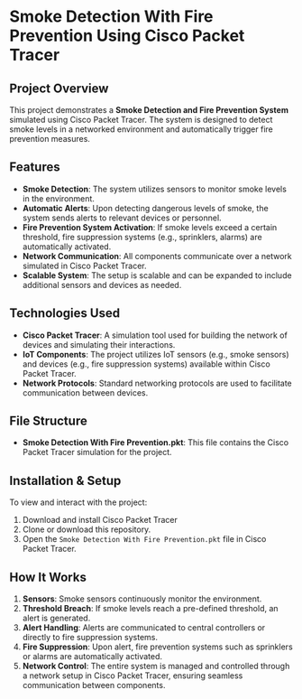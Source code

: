 # Smoke Detection With Fire Prevention Using Cisco Packet Tracer

## Project Overview

This project demonstrates a **Smoke Detection and Fire Prevention System** simulated using Cisco Packet Tracer. The system is designed to detect smoke levels in a networked environment and automatically trigger fire prevention measures. 

## Features

- **Smoke Detection**: The system utilizes sensors to monitor smoke levels in the environment.
- **Automatic Alerts**: Upon detecting dangerous levels of smoke, the system sends alerts to relevant devices or personnel.
- **Fire Prevention System Activation**: If smoke levels exceed a certain threshold, fire suppression systems (e.g., sprinklers, alarms) are automatically activated.
- **Network Communication**: All components communicate over a network simulated in Cisco Packet Tracer.
- **Scalable System**: The setup is scalable and can be expanded to include additional sensors and devices as needed.

## Technologies Used

- **Cisco Packet Tracer**: A simulation tool used for building the network of devices and simulating their interactions.
- **IoT Components**: The project utilizes IoT sensors (e.g., smoke sensors) and devices (e.g., fire suppression systems) available within Cisco Packet Tracer.
- **Network Protocols**: Standard networking protocols are used to facilitate communication between devices.

## File Structure

- **Smoke Detection With Fire Prevention.pkt**: This file contains the Cisco Packet Tracer simulation for the project.

## Installation & Setup

To view and interact with the project:

1. Download and install Cisco Packet Tracer
2. Clone or download this repository.
3. Open the `Smoke Detection With Fire Prevention.pkt` file in Cisco Packet Tracer.

## How It Works

1. **Sensors**: Smoke sensors continuously monitor the environment.
2. **Threshold Breach**: If smoke levels reach a pre-defined threshold, an alert is generated.
3. **Alert Handling**: Alerts are communicated to central controllers or directly to fire suppression systems.
4. **Fire Suppression**: Upon alert, fire prevention systems such as sprinklers or alarms are automatically activated.
5. **Network Control**: The entire system is managed and controlled through a network setup in Cisco Packet Tracer, ensuring seamless communication between components.


